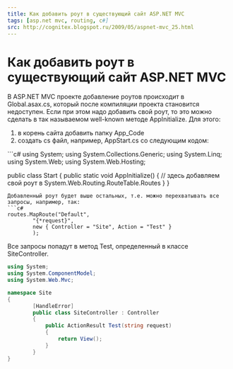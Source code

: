```yaml
---
title: Как добавить роут в существующий сайт ASP.NET MVC
tags: [asp.net mvc, routing, c#]
src: http://cognitex.blogspot.ru/2009/05/aspnet-mvc_25.html
---
```

# Как добавить роут в существующий сайт ASP.NET MVC
В ASP.NET MVC проекте добавление роутов происходит в Global.asax.cs, который после компиляции проекта становится недоступен. Если при этом надо добавить свой роут, то это можно сделать в так называемом well-known методе AppInitialize. 
Для этого: 
<ol>
  <li>в корень сайта добавить папку App_Code</li>
  <li>создать cs файл, например, AppStart.cs со следующим кодом:</li>
</ol>
```c#
using System;
using System.Collections.Generic;
using System.Linq;
using System.Web;
using System.Web.Hosting;

public class Start
{
    	public static void AppInitialize()
    	{
        	// здесь добавляем свой роут в System.Web.Routing.RouteTable.Routes
    	}
}
```
Добавленный роут будет выше остальных, т.е. можно перехватывать все запросы, например, так:
```c#
routes.MapRoute("Default",
    	"{*request}",
    	new { Controller = "Site", Action = "Test" }
    	);
```
Все запросы попадут в метод Test, определенный в классе SiteController.
```c#
using System;
using System.ComponentModel;
using System.Web.Mvc;

namespace Site
{
    	[HandleError]
    	public class SiteController : Controller
    	{
        	public ActionResult Test(string request)
        	{
             	return View();
        	}
    	}
}
```
